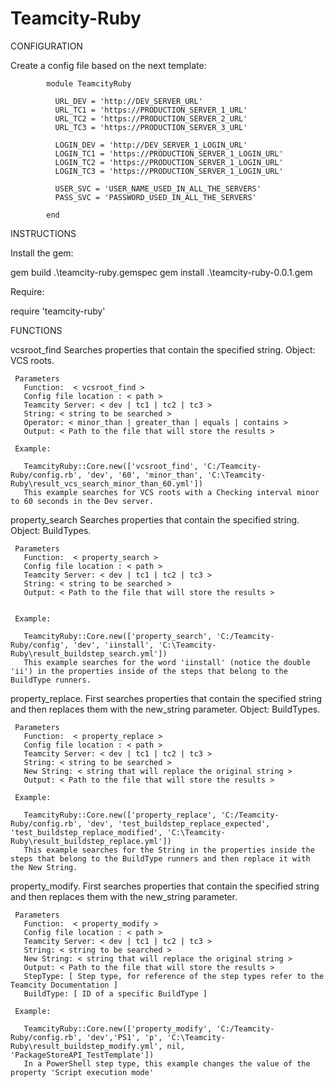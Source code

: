 # Teamcity-Ruby


CONFIGURATION

Create a config file based on the next template:


			module TeamcityRuby
			
			  URL_DEV = 'http://DEV_SERVER_URL'
			  URL_TC1 = 'https://PRODUCTION_SERVER_1_URL'
			  URL_TC2 = 'https://PRODUCTION_SERVER_2_URL'
			  URL_TC3 = 'https://PRODUCTION_SERVER_3_URL'
			  
			  LOGIN_DEV = 'http://DEV_SERVER_1_LOGIN_URL'
			  LOGIN_TC1 = 'https://PRODUCTION_SERVER_1_LOGIN_URL'
			  LOGIN_TC2 = 'https://PRODUCTION_SERVER_1_LOGIN_URL'
			  LOGIN_TC3 = 'https://PRODUCTION_SERVER_1_LOGIN_URL'
			  
			  USER_SVC = 'USER_NAME_USED_IN_ALL_THE_SERVERS'
			  PASS_SVC = 'PASSWORD_USED_IN_ALL_THE_SERVERS'
			 
			end  


INSTRUCTIONS

Install the gem:

  gem build .\teamcity-ruby.gemspec
  gem install .\teamcity-ruby-0.0.1.gem

Require:

  require 'teamcity-ruby'

FUNCTIONS

   vcsroot_find 
     Searches properties that contain the specified string. 
     Object: VCS roots.
    
     Parameters
       Function:  < vcsroot_find >
       Config file location : < path >
       Teamcity Server: < dev | tc1 | tc2 | tc3 >
       String: < string to be searched >
       Operator: < minor_than | greater_than | equals | contains >
       Output: < Path to the file that will store the results >
     
     Example:
     
       TeamcityRuby::Core.new(['vcsroot_find', 'C:/Teamcity-Ruby/config.rb', 'dev', '60', 'minor_than', 'C:\Teamcity-Ruby\result_vcs_search_minor_than_60.yml'])
       This example searches for VCS roots with a Checking interval minor to 60 seconds in the Dev server.
   
   property_search
     Searches properties that contain the specified string. 
     Object: BuildTypes.
     
     Parameters
       Function:  < property_search >
       Config file location : < path >
       Teamcity Server: < dev | tc1 | tc2 | tc3 >
       String: < string to be searched >
       Output: < Path to the file that will store the results >
     
     
     Example:
     
       TeamcityRuby::Core.new(['property_search', 'C:/Teamcity-Ruby/config', 'dev', 'iinstall', 'C:\Teamcity-Ruby\result_buildstep_search.yml'])
       This example searches for the word 'iinstall' (notice the double 'ii') in the properties inside of the steps that belong to the BuildType runners.
     
     
   property_replace. 
     First searches properties that contain the specified string and then replaces them with the new_string parameter.
     Object: BuildTypes.
     
     Parameters
       Function:  < property_replace >
       Config file location : < path >
       Teamcity Server: < dev | tc1 | tc2 | tc3 >
       String: < string to be searched >
       New String: < string that will replace the original string >
       Output: < Path to the file that will store the results >
     
     Example:
     
       TeamcityRuby::Core.new(['property_replace', 'C:/Teamcity-Ruby/config.rb', 'dev', 'test_buildstep_replace_expected', 'test_buildstep_replace_modified', 'C:\Teamcity-Ruby\result_buildstep_replace.yml'])
       This example searches for the String in the properties inside the steps that belong to the BuildType runners and then replace it with the New String.
   
   property_modify. 
     First searches properties that contain the specified string and then replaces them with the new_string parameter.
  
     Parameters
       Function:  < property_modify >
       Config file location : < path >
       Teamcity Server: < dev | tc1 | tc2 | tc3 >
       String: < string to be searched >
       New String: < string that will replace the original string >
       Output: < Path to the file that will store the results >   
       StepType: [ Step type, for reference of the step types refer to the Teamcity Documentation ]
       BuildType: [ ID of a specific BuildType ] 
    
     Example:
     
       TeamcityRuby::Core.new(['property_modify', 'C:/Teamcity-Ruby/config.rb', 'dev','PS1', 'p', 'C:\Teamcity-Ruby\result_buildstep_modify.yml', nil, 'PackageStoreAPI_TestTemplate'])
       In a PowerShell step type, this example changes the value of the property 'Script execution mode'
